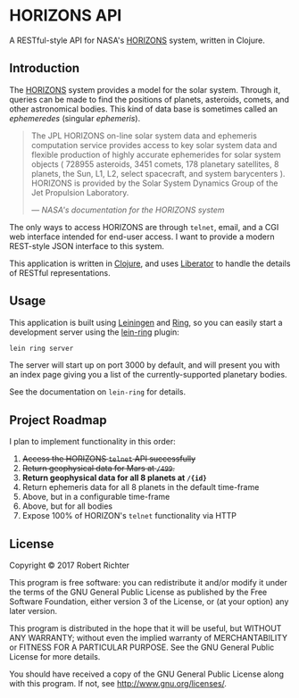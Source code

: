# HORIZONS API

A RESTful-style API for NASA's [HORIZONS] system,
written in Clojure.

## Introduction

The [HORIZONS] system provides a model for the solar system.
Through it, queries can be made to find the positions of planets, asteroids, comets, and
other astronomical bodies.
This kind of data base is sometimes called an *ephemeredes* (singular *ephemeris*).

> The JPL HORIZONS on-line solar system data and ephemeris computation service
provides access to key solar system data and flexible production of highly
accurate ephemerides for solar system objects ( 728955 asteroids, 3451 comets,
178 planetary satellites, 8 planets, the Sun, L1, L2, select spacecraft, and
system barycenters ). HORIZONS is provided by the Solar System Dynamics Group of
 the Jet Propulsion Laboratory.
>
> &mdash; <cite>NASA's documentation for the HORIZONS system</cite>

The only ways to access HORIZONS are through `telnet`, email, and
a CGI web interface intended for end-user access.
I want to provide a modern REST-style JSON interface to this system.
 
This application is written in [Clojure],
and uses [Liberator] to handle the details of RESTful representations.

[Clojure]: https://clojure.org/
[HORIZONS]: http://ssd.jpl.nasa.gov/?horizons
[Liberator]: http://clojure-liberator.github.io/liberator/

## Usage

This application is built using [Leiningen] and [Ring],
so you can easily start a development server using the [lein-ring] plugin:

```bash
lein ring server
```

The server will start up on port 3000 by default, and will present you with
an index page giving you a list of the currently-supported planetary bodies.

See the documentation on `lein-ring` for details.

[lein-ring]: https://github.com/weavejester/lein-ring
[Leiningen]: https://github.com/technomancy/leiningen
[Ring]: https://github.com/ring-clojure/ring

## Project Roadmap

I plan to implement functionality in this order:

1. ~~Access the HORIZONS `telnet` API successfully~~
1. ~~Return geophysical data for Mars at `/499`.~~
1. **Return geophysical data for all 8 planets at `/{id}`**
1. Return ephemeris data for all 8 planets in the default time-frame
1. Above, but in a configurable time-frame
1. Above, but for all bodies
1. Expose 100% of HORIZON's `telnet` functionality via HTTP

## License

Copyright © 2017  Robert Richter

This program is free software: you can redistribute it and/or modify
it under the terms of the GNU General Public License as published by
the Free Software Foundation, either version 3 of the License, or
(at your option) any later version.

This program is distributed in the hope that it will be useful,
but WITHOUT ANY WARRANTY; without even the implied warranty of
MERCHANTABILITY or FITNESS FOR A PARTICULAR PURPOSE.  See the
GNU General Public License for more details.

You should have received a copy of the GNU General Public License
along with this program.  If not, see http://www.gnu.org/licenses/.
